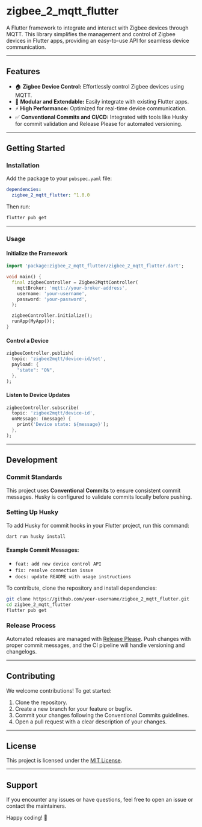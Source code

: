 # zigbee_2_mqtt_flutter

A Flutter framework to integrate and interact with Zigbee devices through MQTT. This library simplifies the management and control of Zigbee devices in Flutter apps, providing an easy-to-use API for seamless device communication.

---

## Features
- 🏠 **Zigbee Device Control:** Effortlessly control Zigbee devices using MQTT.
- 🚀 **Modular and Extendable:** Easily integrate with existing Flutter apps.
- ⚡ **High Performance:** Optimized for real-time device communication.
- ✅ **Conventional Commits and CI/CD:** Integrated with tools like Husky for commit validation and Release Please for automated versioning.

---

## Getting Started

### Installation
Add the package to your `pubspec.yaml` file:

```yaml
dependencies:
  zigbee_2_mqtt_flutter: ^1.0.0
```

Then run:

```bash
flutter pub get
```

---

### Usage

#### Initialize the Framework

```dart
import 'package:zigbee_2_mqtt_flutter/zigbee_2_mqtt_flutter.dart';

void main() {
  final zigbeeController = Zigbee2MqttController(
    mqttBroker: 'mqtt://your-broker-address',
    username: 'your-username',
    password: 'your-password',
  );

  zigbeeController.initialize();
  runApp(MyApp());
}
```

#### Control a Device

```dart
zigbeeController.publish(
  topic: 'zigbee2mqtt/device-id/set',
  payload: {
    "state": "ON",
  },
);
```

#### Listen to Device Updates

```dart
zigbeeController.subscribe(
  topic: 'zigbee2mqtt/device-id',
  onMessage: (message) {
    print('Device state: ${message}');
  },
);
```

---

## Development

### Commit Standards
This project uses **Conventional Commits** to ensure consistent commit messages. Husky is configured to validate commits locally before pushing.

### Setting Up Husky

To add Husky for commit hooks in your Flutter project, run this command:

```bash
dart run husky install
```

#### Example Commit Messages:
- `feat: add new device control API`
- `fix: resolve connection issue`
- `docs: update README with usage instructions`

To contribute, clone the repository and install dependencies:

```bash
git clone https://github.com/your-username/zigbee_2_mqtt_flutter.git
cd zigbee_2_mqtt_flutter
flutter pub get
```

### Release Process
Automated releases are managed with [Release Please](https://github.com/googleapis/release-please). Push changes with proper commit messages, and the CI pipeline will handle versioning and changelogs.

---

## Contributing
We welcome contributions! To get started:

1. Clone the repository.
2. Create a new branch for your feature or bugfix.
3. Commit your changes following the Conventional Commits guidelines.
4. Open a pull request with a clear description of your changes.

---

## License
This project is licensed under the [MIT License](LICENSE).

---

## Support
If you encounter any issues or have questions, feel free to open an issue or contact the maintainers.

Happy coding! 🎉
